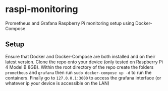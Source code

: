 # raspi-monitoring
Prometheus and Grafana Raspberry Pi monitoring setup using Docker-Compose

## Setup
Ensure that Docker and Docker-Compose are both installed and on their latest version. Clone the repo onto your device (only tested on Raspberry Pi 4 Model B 8GB).
Within the root directory of the repo create the folders `prometheus` and `grafana` then run `sudo docker-compose up -d` to run the containers.
Finally go to `127.0.0.1:3000` to access the grafana interface (or whatever ip your device is accessible on the LAN)
